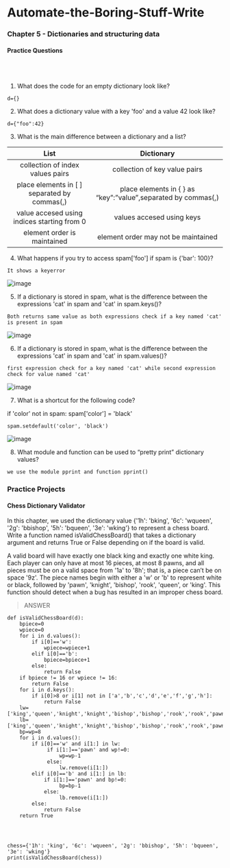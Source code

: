 # Automate-the-Boring-Stuff-Write

<h3>Chapter 5 - Dictionaries and structuring data</h3>

<h4>Practice Questions</h4><br></br>

1. What does the code for an empty dictionary look like?

```
d={}
```

2. What does a dictionary value with a key 'foo' and a value 42 look like?

```
d={"foo":42}
```

3. What is the main difference between a dictionary and a list?

|List|Dictionary|
|:------------:|:-----------:|
|collection of index values pairs|collection of key value pairs|
|place elements in [ ] separated by commas(,)|place elements in { } as “key”:”value”,separated by commas(,)|
|value accesed using indices starting from 0|values accesed using keys|
|element order is maintained|element order may not be maintained|


4. What happens if you try to access spam['foo'] if spam is {'bar': 100}?

```
It shows a keyerror
```
![image](https://user-images.githubusercontent.com/113903135/217070393-27a70e59-01e4-4051-98f5-77ca2a1c7c3a.png)

5. If a dictionary is stored in spam, what is the difference between the expressions 'cat' in spam and 'cat' in spam.keys()?

```
Both returns same value as both expressions check if a key named 'cat' is present in spam
```
![image](https://user-images.githubusercontent.com/113903135/217070952-2b2ef455-f516-4a68-bd63-ca215dc633f3.png)

6. If a dictionary is stored in spam, what is the difference between the expressions 'cat' in spam and 'cat' in spam.values()?

```
first expression check for a key named 'cat' while second expression check for value named 'cat'
```

![image](https://user-images.githubusercontent.com/113903135/217071743-0c1af3eb-4ad6-4c82-878e-ee6a85fb1288.png)

7. What is a shortcut for the following code?

if 'color' not in spam: spam['color'] = 'black'

```
spam.setdefault('color', 'black')
```
![image](https://user-images.githubusercontent.com/113903135/217072235-c39550f4-8c5f-495a-a118-21757e17a8a1.png)

8. What module and function can be used to “pretty print” dictionary values?

```
we use the module pprint and function pprint()
```

<h3>Practice Projects</h3>

<h4>Chess Dictionary Validator</h4>

In this chapter, we used the dictionary value {'1h': 'bking', '6c': 'wqueen', '2g': 'bbishop', '5h': 'bqueen', '3e': 'wking'} to represent a chess board. Write a function named isValidChessBoard() that takes a dictionary argument and returns True or False depending on if the board is valid.

A valid board will have exactly one black king and exactly one white king. Each player can only have at most 16 pieces, at most 8 pawns, and all pieces must be on a valid space from '1a' to '8h'; that is, a piece can’t be on space '9z'. The piece names begin with either a 'w' or 'b' to represent white or black, followed by 'pawn', 'knight', 'bishop', 'rook', 'queen', or 'king'. This function should detect when a bug has resulted in an improper chess board.

> ANSWER
```
def isValidChessBoard(d):
    bpiece=0
    wpiece=0
    for i in d.values():
        if i[0]=='w':
            wpiece=wpiece+1
        elif i[0]=='b':
            bpiece=bpiece+1
        else:
            return False
    if bpiece != 16 or wpiece != 16:
        return False
    for i in d.keys():
        if i[0]>8 or i[1] not in ['a','b','c','d','e','f','g','h']:
            return False
    lw=['king','queen','knight','knight','bishop','bishop','rook','rook','pawn']        
    lb=['king','queen','knight','knight','bishop','bishop','rook','rook','pawn']
    bp=wp=8
    for i in d.values():
        if i[0]=='w' and i[1:] in lw:
             if i[1:]=='pawn' and wp!=0:
                 wp=wp-1
             else:
                 lw.remove(i[1:])
        elif i[0]=='b' and i[1:] in lb:
            if i[1:]=='pawn' and bp!=0:
                 bp=bp-1
            else:
                 lb.remove(i[1:])
        else:
            return False
    return True

    


chess={'1h': 'king', '6c': 'wqueen', '2g': 'bbishop', '5h': 'bqueen', '3e': 'wking'}
print(isValidChessBoard(chess))
```
